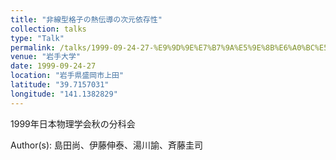 ```yaml
---
title: "非線型格子の熱伝導の次元依存性"
collection: talks
type: "Talk"
permalink: /talks/1999-09-24-27-%E9%9D%9E%E7%B7%9A%E5%9E%8B%E6%A0%BC%E5%AD%90%E3%81%AE%E7%86%B1%E4%BC%9D%E5%B0%8E%E3%81%AE%E6%AC%A1%E5%85%83%E4%BE%9D%E5%AD%98%E6%80%A7
venue: "岩手大学"
date: 1999-09-24-27
location: "岩手県盛岡市上田"
latitude: "39.7157031"
longitude: "141.1382829"
---
```


1999年日本物理学会秋の分科会

Author(s): 島田尚、伊藤伸泰、湯川諭、斉藤圭司
